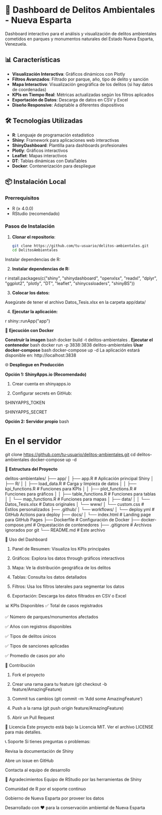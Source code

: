# 🚨 Dashboard de Delitos Ambientales - Nueva Esparta

Dashboard interactivo para el análisis y visualización de delitos ambientales cometidos en parques y monumentos naturales del Estado Nueva Esparta, Venezuela.

## 📊 Características

- **Visualización Interactiva**: Gráficos dinámicos con Plotly
- **Filtros Avanzados**: Filtrado por parque, año, tipo de delito y sanción
- **Mapa Interactivo**: Visualización geográfica de los delitos (si hay datos de coordenadas)
- **KPIs en Tiempo Real**: Métricas actualizadas según los filtros aplicados
- **Exportación de Datos**: Descarga de datos en CSV y Excel
- **Diseño Responsive**: Adaptable a diferentes dispositivos

## 🛠️ Tecnologías Utilizadas

- **R**: Lenguaje de programación estadístico
- **Shiny**: Framework para aplicaciones web interactivas
- **ShinyDashboard**: Plantilla para dashboards profesionales
- **Plotly**: Gráficos interactivos
- **Leaflet**: Mapas interactivos
- **DT**: Tablas dinámicas con DataTables
- **Docker**: Contenerización para despliegue

## 📦 Instalación Local

### Prerrequisitos

- R (≥ 4.0.0)
- RStudio (recomendado)

### Pasos de Instalación

1. **Clonar el repositorio**:
   ```bash
   git clone https://github.com/tu-usuario/delitos-ambientales.git
   cd DelitosAmbientales
Instalar dependencias de R:

2. **Instalar dependencias de R:**

r
install.packages(c("shiny", "shinydashboard", "openxlsx", "readxl", "dplyr", 
                  "ggplot2", "plotly", "DT", "leaflet", "shinycssloaders", "shinyBS"))

3. **Colocar los datos:**

Asegúrate de tener el archivo Datos_Tesis.xlsx en la carpeta app/data/

4. **Ejecutar la aplicación:**

r
shiny::runApp("app") 

🐳 **Ejecución con Docker**

**Construir la imagen**
bash
docker build -t delitos-ambientales .
**Ejecutar el contenedor**
bash
docker run -p 3838:3838 delitos-ambientales
**Usar docker-compose**
bash
docker-compose up -d
La aplicación estará disponible en: http://localhost:3838

🌐 **Despliegue en Producción**

**Opción 1: ShinyApps.io (Recomendado)**
1. Crear cuenta en shinyapps.io

2. Configurar secrets en GitHub:

SHINYAPPS_TOKEN

SHINYAPPS_SECRET

**Opción 2: Servidor propio**
bash
# En el servidor
git clone https://github.com/tu-usuario/delitos-ambientales.git
cd delitos-ambientales
docker-compose up -d

📁 **Estructura del Proyecto**

delitos-ambientales/
├── app/
│   ├── app.R                 # Aplicación principal Shiny
│   ├── R/
│   │   ├── load_data.R       # Carga y limpieza de datos
│   │   ├── kpi_functions.R   # Funciones para KPIs
│   │   ├── plot_functions.R  # Funciones para gráficos
│   │   ├── table_functions.R # Funciones para tablas
│   │   └── map_functions.R   # Funciones para mapas
│   ├── data/
│   │   └── Datos_Tesis.xlsx  # Datos originales
│   └── www/
│       └── custom.css        # Estilos personalizados
├── .github/
│   └── workflows/
│       └── deploy.yml        # GitHub Actions para deploy
├── docs/
│   └── index.html           # Landing page para GitHub Pages
├── Dockerfile               # Configuración de Docker
├── docker-compose.yml       # Orquestación de contenedores
├── .gitignore              # Archivos ignorados por git
└── README.md               # Este archivo

🚀 Uso del Dashboard
1. Panel de Resumen: Visualiza los KPIs principales

2. Gráficos: Explora los datos through gráficos interactivos

3. Mapa: Ve la distribución geográfica de los delitos

4. Tablas: Consulta los datos detallados

5. Filtros: Usa los filtros laterales para segmentar los datos

6. Exportación: Descarga los datos filtrados en CSV o Excel

📊 KPIs Disponibles
✅ Total de casos registrados

✅ Número de parques/monumentos afectados

✅ Años con registros disponibles

✅ Tipos de delitos únicos

✅ Tipos de sanciones aplicadas

✅ Promedio de casos por año

🤝 Contribución
1. Fork el proyecto

2. Crear una rama para tu feature (git checkout -b feature/AmazingFeature)

3. Commit tus cambios (git commit -m 'Add some AmazingFeature')

4. Push a la rama (git push origin feature/AmazingFeature)

5. Abrir un Pull Request

📝 Licencia
Este proyecto está bajo la Licencia MIT. Ver el archivo LICENSE para más detalles.

📞 Soporte
Si tienes preguntas o problemas:

Revisa la documentación de Shiny

Abre un issue en GitHub

Contacta al equipo de desarrollo

🙏 Agradecimientos
Equipo de RStudio por las herramientas de Shiny

Comunidad de R por el soporte continuo

Gobierno de Nueva Esparta por proveer los datos

Desarrollado con ❤️ para la conservación ambiental de Nueva Esparta


 